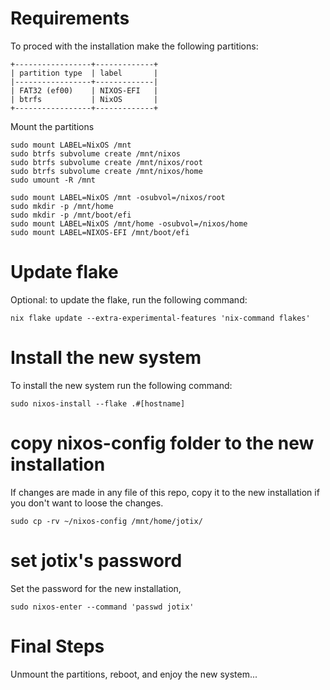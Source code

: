 # Requirements

To proced with the installation make the following partitions:

    +-----------------+-------------+
    | partition type  | label       |
    |-----------------+-------------|
    | FAT32 (ef00)    | NIXOS-EFI   |
    | btrfs           | NixOS       |
    +-----------------+-------------+

Mount the partitions

	sudo mount LABEL=NixOS /mnt
	sudo btrfs subvolume create /mnt/nixos
	sudo btrfs subvolume create /mnt/nixos/root
	sudo btrfs subvolume create /mnt/nixos/home
	sudo umount -R /mnt

	sudo mount LABEL=NixOS /mnt -osubvol=/nixos/root
	sudo mkdir -p /mnt/home
	sudo mkdir -p /mnt/boot/efi
	sudo mount LABEL=NixOS /mnt/home -osubvol=/nixos/home
	sudo mount LABEL=NIXOS-EFI /mnt/boot/efi

# Update flake

Optional: to update the flake, run the following command:

	nix flake update --extra-experimental-features 'nix-command flakes'

# Install the new system

To install the new system run the following command:

	sudo nixos-install --flake .#[hostname]

# copy nixos-config folder to the new installation

If changes are made in any file of this repo, copy it to
the new installation if you don't want to loose
the changes.

	sudo cp -rv ~/nixos-config /mnt/home/jotix/

# set jotix's password

Set the password for the new installation,

	sudo nixos-enter --command 'passwd jotix'

# Final Steps

Unmount the partitions, reboot, and enjoy the new system...

